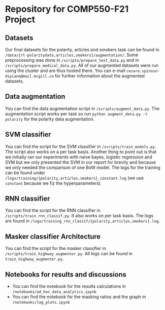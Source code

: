 # Repository for COMP550-F21 Project

## Datasets
Our final datasets for the polarity, articles and smokers task can be found in `/data/{rt-polaritydata,articles,smokers}/augmentation/`. Some preprocessing was done in `/scripts/prepare_text_data.py` and in `/scripts/prepare_medical_data.py`. All of our augmented datasets were run using the cluster and are thus hosted there. You can e-mail `cesare.spinoso-dipiano@mail.mcgill.ca` for further information about the augmented datasets.

## Data augmentation
You can find the data augmentation script in `/scripts/augment_data.py`. The augmentation script works per task so run `python augment_data.py -t polarity` for the polarity data augmentation.

## SVM classifier
You can find the script for the SVM classifier in `/scripts/train_models.py`. The script also works on a per task basis. Another thing to point out is that we initially ran our experiments with naive bayes, logistic regression and SVM but we only presented the SVM in our report for brevity and because we only needed the comparison of one BoW model. The logs for the training can be found under `/logs/training/{polarity,articles,smokers}_constant.log` (we use `constant` because we fiz the hyperparameters).

## RNN classifier
You can find the script for the RNN classifier in `/scripts/train_rnn_classif.py`. It also works on per task basis. The logs are found in `/logs/training_rnn_classif/{polarity,articles,smokers}.log`.

## Masker classifier Architecture
You can find the script for the masker classifier in `/scripts/train_highway_augmenter.py`. All logs can be found in `train_highway_augmenter.py`.

## Notebooks for results and discussions
- You can find the notebook for the results calculations in `/notebooks/ad_hoc_data_analytics.ipynb`
- You can find the notebook for the masking ratios and the graph in `/notebooks/log_plots.ipynb`
